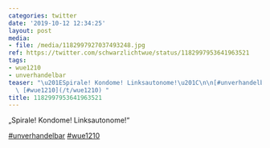 ```yaml
---
categories: twitter
date: '2019-10-12 12:34:25'
layout: post
media:
- file: /media/1182997927037493248.jpg
ref: https://twitter.com/schwarzlichtwue/status/1182997953641963521
tags:
- wue1210
- unverhandelbar
teaser: "\u201ESpirale! Kondome! Linksautonome!\u201C\n\n[#unverhandelbar](/t/unverhandelbar)\
  \ [#wue1210](/t/wue1210) "
title: 1182997953641963521
---
```

„Spirale! Kondome! Linksautonome!“

[#unverhandelbar](/t/unverhandelbar) [#wue1210](/t/wue1210) 